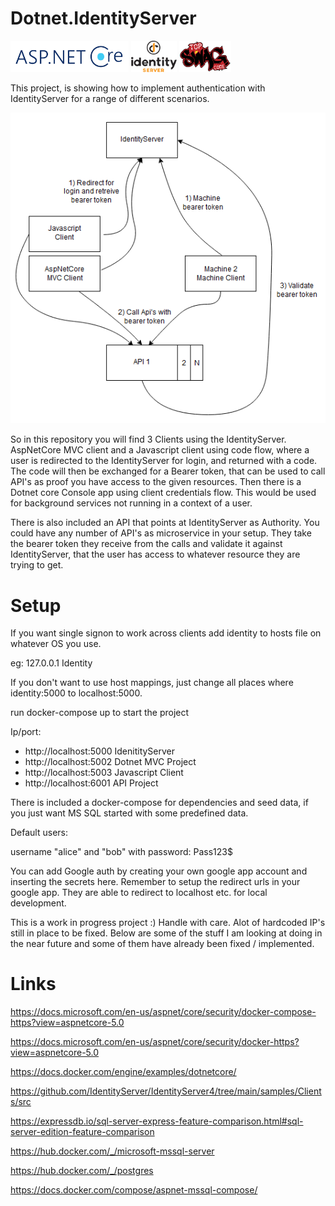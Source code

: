 # Dotnet.IdentityServer

<a href="https://docs.microsoft.com/en-us/aspnet/core/?view=aspnetcore-3.1"><img src="assets/aspnetcore.png" height="50px"></a>
<a href="https://identityserver4.readthedocs.io/en/latest/"><img src="assets/idserver.png" height="50px"></a>
<a href="https://topswagcode.com/"><img src="assets/topswagcode.png" height="50px"></a>

This project, is showing how to implement authentication with IdentityServer for a range of different scenarios.

![overview.png](assets/overview.png)

So in this repository you will find 3 Clients using the IdentityServer. AspNetCore MVC client and a Javascript client using code flow, where a user is redirected to the IdentityServer for login, and returned with a code. The code will then be exchanged for a Bearer token, that can be used to call API's as proof you have access to the given resources. Then there is a Dotnet core Console app using client credentials flow. This would be used for background services not running in a context of a user.

There is also included an API that points at IdentityServer as Authority. You could have any number of API's as microservice in your setup. They take the bearer token they receive from the calls and validate it against IdentityServer, that the user has access to whatever resource they are trying to get.

# Setup

If you want single signon to work across clients add identity to hosts file on whatever OS you use.

eg:
127.0.0.1 Identity

If you don't want to use host mappings, just change all places where identity:5000 to localhost:5000.

run docker-compose up to start the project

Ip/port:

* http://localhost:5000 IdenitityServer
* http://localhost:5002 Dotnet MVC Project
* http://localhost:5003 Javascript Client
* http://localhost:6001 API Project

There is included a docker-compose for dependencies and seed data, if you just want MS SQL started with some predefined data.

Default users:

username "alice" and "bob" with password: Pass123$

You can add Google auth by creating your own google app account and inserting the secrets here. Remember to setup the redirect urls in your google app. They are able to redirect to localhost etc. for local development.

This is a work in progress project :) Handle with care. Alot of hardcoded IP's still in place to be fixed. Below are some of the stuff I am looking at doing in the near future and some of them have already been fixed / implemented.

# Links

https://docs.microsoft.com/en-us/aspnet/core/security/docker-compose-https?view=aspnetcore-5.0

https://docs.microsoft.com/en-us/aspnet/core/security/docker-https?view=aspnetcore-5.0

https://docs.docker.com/engine/examples/dotnetcore/

https://github.com/IdentityServer/IdentityServer4/tree/main/samples/Clients/src

https://expressdb.io/sql-server-express-feature-comparison.html#sql-server-edition-feature-comparison

https://hub.docker.com/_/microsoft-mssql-server

https://hub.docker.com/_/postgres

https://docs.docker.com/compose/aspnet-mssql-compose/